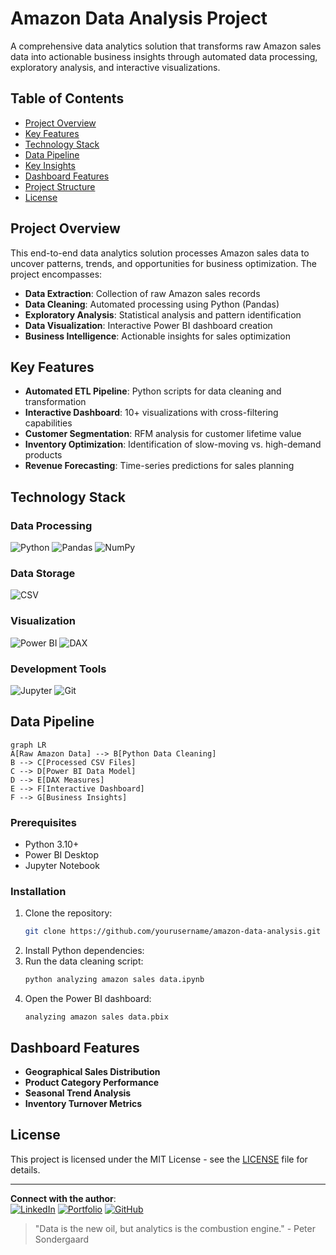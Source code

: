 # Amazon Data Analysis Project
 <!-- Replace with actual screenshot -->

A comprehensive data analytics solution that transforms raw Amazon sales data into actionable business insights through automated data processing, exploratory analysis, and interactive visualizations.

## Table of Contents
- [Project Overview](#project-overview)
- [Key Features](#key-features)
- [Technology Stack](#technology-stack)
- [Data Pipeline](#data-pipeline)
- [Key Insights](#key-insights)
- [Dashboard Features](#dashboard-features)
- [Project Structure](#project-structure)
- [License](#license)

## Project Overview
This end-to-end data analytics solution processes Amazon sales data to uncover patterns, trends, and opportunities for business optimization. The project encompasses:

- **Data Extraction**: Collection of raw Amazon sales records
- **Data Cleaning**: Automated processing using Python (Pandas)
- **Exploratory Analysis**: Statistical analysis and pattern identification
- **Data Visualization**: Interactive Power BI dashboard creation
- **Business Intelligence**: Actionable insights for sales optimization

## Key Features
- **Automated ETL Pipeline**: Python scripts for data cleaning and transformation
- **Interactive Dashboard**: 10+ visualizations with cross-filtering capabilities
- **Customer Segmentation**: RFM analysis for customer lifetime value
- **Inventory Optimization**: Identification of slow-moving vs. high-demand products
- **Revenue Forecasting**: Time-series predictions for sales planning

## Technology Stack

### Data Processing
![Python](https://img.shields.io/badge/Python-3.10%2B-blue?logo=python)
![Pandas](https://img.shields.io/badge/Pandas-1.5%2B-blue?logo=pandas)
![NumPy](https://img.shields.io/badge/NumPy-1.23%2B-blue?logo=numpy)

### Data Storage
![CSV](https://img.shields.io/badge/Data_Storage-CSV%20Files-green)

### Visualization
![Power BI](https://img.shields.io/badge/Power_BI-Desktop-blue?logo=powerbi)
![DAX](https://img.shields.io/badge/Analytics-DAX-orange)

### Development Tools
![Jupyter](https://img.shields.io/badge/IDE-Jupyter_Notebook-orange?logo=jupyter)
![Git](https://img.shields.io/badge/Version_Control-Git-blue?logo=git)

## Data Pipeline
```mermaid
graph LR
A[Raw Amazon Data] --> B[Python Data Cleaning]
B --> C[Processed CSV Files]
C --> D[Power BI Data Model]
D --> E[DAX Measures]
E --> F[Interactive Dashboard]
F --> G[Business Insights]
```

### Prerequisites
- Python 3.10+
- Power BI Desktop
- Jupyter Notebook

### Installation
1. Clone the repository:
   ```bash
   git clone https://github.com/yourusername/amazon-data-analysis.git
   ```
2. Install Python dependencies:
3. Run the data cleaning script:
   ```bash
   python analyzing amazon sales data.ipynb
   ```
4. Open the Power BI dashboard:
   ```
   analyzing amazon sales data.pbix
   ```


## Dashboard Features
- **Geographical Sales Distribution**
- **Product Category Performance**
- **Seasonal Trend Analysis**
- **Inventory Turnover Metrics**


## License
This project is licensed under the MIT License - see the [LICENSE](LICENSE) file for details.

---
**Connect with the author**:  
[![LinkedIn](https://img.shields.io/badge/LinkedIn-Connect-blue?logo=linkedin)](your-linkedin-profile) 
[![Portfolio](https://img.shields.io/badge/Portfolio-Visit-green)](your-portfolio-link) 
[![GitHub](https://img.shields.io/badge/GitHub-Follow-lightgrey?logo=github)](your-github-profile)

> "Data is the new oil, but analytics is the combustion engine." - Peter Sondergaard

